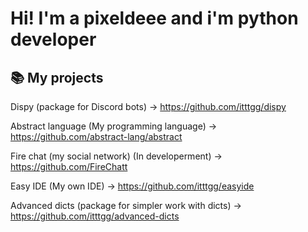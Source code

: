 # Hi! I'm a pixeldeee and i'm python developer

## 📚 My projects
Dispy (package for Discord bots) -> https://github.com/itttgg/dispy

Abstract language (My programming language) -> https://github.com/abstract-lang/abstract

Fire chat (my social network) (In developerment) -> https://github.com/FireChatt

Easy IDE (My own IDE) -> https://github.com/itttgg/easyide

Advanced dicts (package for simpler work with dicts) -> https://github.com/itttgg/advanced-dicts
